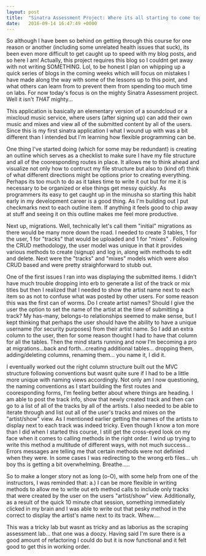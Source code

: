```yaml
---
layout: post
title:  "Sinatra Assessment Project: Where its all starting to come together. "
date:   2016-09-14 16:47:49 +0000
---
```




So although I have been so behind on getting through this course for one reason or another (including some unrelated health issues that suck), its been even more difficult to get caught up to speed with my blog posts, and so here I am! Actually, this project requires this blog so I couldnt get away with not writing SOMETHING. Lol, to be honest I plan on whipping up a quick series of blogs in the coming weeks which will focus on mistakes I have made along the way with some of the lessons up to this point, and what others can learn from to prevent them from spending too much time on labs. For now today's focus is on the mighty Sinatra Assessment project. Well it isn't *THAT* mighty...

This application is basically an elementary version of a soundcloud or a mixcloud music service, where users (after signing up) can add their own music and mixes and view all of the submitted content by all of the users. Since this is my first sinatra application I what I wound up with was a bit different than I intended but I'm learning how flexible programming can be.

One thing I've started doing (which for some may be redundant) is creating an outline which serves as a checklist to make sure I have my file structure and all of the cooresponding routes in place. It allows me to think ahead and visualize not only how to contruct my file structure but also to (kind of) think of what different directions might be options prior to creating everything. Perhaps its too much to do as it takes time to write it out but for me it is necessary to be organized or else things get messy quickly. As programmers its easy to get caught up in the minusha so starting this habit early in my development career is a good thing. As I'm building out I put checkmarks next to each outline item. If anything it feels good to chip away at stuff and seeing it on this outline makes me feel more productive. 

Next up, migrations. Well, technically let's call them "initial" migrations as there would be many more down the road. I needed to create 3 tables, 1 for the user, 1 for "tracks" that would be uploaded and 1 for "mixes" . Following the CRUD methodology, the user model was unique in that it provides various methods to create (signup) and log in, along with methods to edit and delete. Next were the "tracks" and "mixes" models which were also CRUD based and were pretty straighforward to stubb out.

One of the first issues I ran into was displaying the submitted items. I didn't have much trouble dropping into erb to generate a list of the track or mix titles but then I realized that I needed to show the artist name next to each item so as not to confuse what was posted by other users. For some reason this was the first can of worms. Do I create artist names? Should I give the user the option to set the name of the artist at the time of submitting a track? My has-many, belongs-to relationships seemed to make sense, but I kept thinking that perhaps the user should have the ability to have a unique username (for security purposes) from their artist name. So I add an extra column to the user, then for some reason thought I had to have that column for all the tables. Then the mind starts running and now I'm becoming a pro at migrations...back and forth...creating additional tables... dropping them, adding/deleting columns, renaming them... you name it, I did it.

I eventually worked out the right column structure built out the MVC structure following conventions but wasnt quite sure if I had to be a little more unique with naming views accordingly. Not only am I now questioning, the naming conventions as I start building the first routes and cooresponding forms, I'm feeling better about where things are heading. I am able to post the track info, show that newly created track and then can go to a list of all of the tracks by all of the artists. I also needed to be able to iterate through and list out all of the user's tracks and mixes on the "artist/show" view. As I mentioned earlier getting the names of the artists to display next to each track was indeed tricky. Even though I know a ton more than I did when I started this course, I still get the cross-eyed look on my face when it comes to calling methods in the right order. I wind up trying to write this method a multitude of different ways, with not much success...  Errors messages are telling me that certain methods were not definied when they were. In some cases I was redirecting to the wrong erb files... uh boy ths is getting a bit overwhelming. Breathe.....

So to make a longer story not as long (o-O), with some help from one of the instructors, I was reminded that: a.) I can be more flexible in writing methods to allow me to write out erb method calls to include only tracks that were created by the user on the users "artist/show" view. Additionally, as a result of the quick 10 minute chat session, something immediately clicked in my brain and I was able to write out that pesky method in the correct to display the artist's name next to its track. Whew.... 

This was a tricky lab but wasnt as tricky and as laborius as the scraping assessment lab... that one was a doozy. Having said I'm sure there is a good amount of refactoring I could do but it is now functional and it felt good to get this in working order. 



